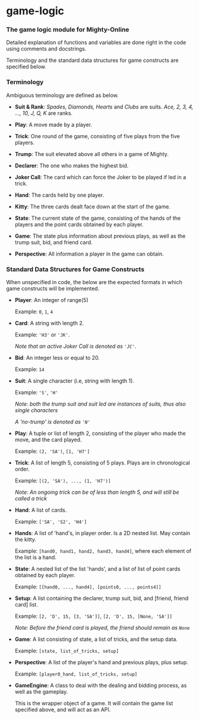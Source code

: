 # game-logic
### The game logic module for Mighty-Online

Detailed explanation of functions and variables are done right in the code using comments and docstrings.

Terminology and the standard data structures for game constructs are specified below.

### Terminology
Ambiguous terminology are defined as below.
 - **Suit & Rank**: _Spades, Diamonds, Hearts_ and _Clubs_ are suits. _Ace, 2, 3, 4, ..., 10, J, Q, K_ are ranks.
 
 - **Play**: A move made by a player.
 
 - **Trick**: One round of the game, consisting of five plays from the five players.
 
 - **Trump**: The suit elevated above all others in a game of Mighty.
 
 - **Declarer**: The one who makes the highest bid.
 
 - **Joker Call**: The card which can force the Joker to be played if led in a trick.
 
 - **Hand**: The cards held by one player.
 
 - **Kitty**: The three cards dealt face down at the start of the game.
 
 - **State**: The current state of the game, consisting of the hands of the players and the point cards obtained by
 each player.
 
 - **Game**: The state plus information about previous plays, as well as the trump suit, bid, and friend card.
 
 - **Perspective**: All information a player in the game can obtain.
 
 
### Standard Data Structures for Game Constructs

When unspecified in code, the below are the expected formats in which game constructs will be implemented.

 - **Player**: An integer of range(5)
 
    Example: `0`, `1`, `4`
    
 - **Card**: A string with length 2.
 
     Example: `'H3'` or `'JK'`. 
     
     _Note that an active Joker Call is denoted as `'JC'`._
     
 - **Bid**: An integer less or equal to 20.
 
    Example: `14`
     
 - **Suit**: A single character (i.e, string with length 1). 
 
    Example: `'S'`, `'H'`
    
    _Note: both the trump suit and suit led are instances of suits, thus also single characters_
    
    _A 'no-trump' is denoted as `'N'`_
    
 - **Play**: A tuple or list of length 2, consisting of the player who made the move, and the card played.
 
    Example: `(2, 'SA')`, `[1, 'H7']`
    
 - **Trick**: A list of length 5, consisting of 5 plays. Plays are in chronological order.
 
    Example: `[(2, 'SA'), ..., (1, 'H7')]`
    
    _Note: An ongoing trick can be of less than length 5, and will still be called a trick_

 - **Hand**: A list of cards.
 
    Example: `['SA', 'S2', 'H4']`
 
 - **Hands**: A list of 'hand's, in player order. Is a 2D nested list. May contain the kitty.
 
    Example: `[hand0, hand1, hand2, hand3, hand4]`, where each element of the list is a hand.
    
 - **State**: A nested list of the list 'hands', and a list of list of point cards obtained by each player.
 
    Example: `[[hand0, ..., hand4], [points0, ..., points4]]`
    
 - **Setup**: A list containing the declarer, trump suit, bid, and [friend, friend card] list.
 
    Example: `[2, 'D', 15, [3, 'SA']]`, `[2, 'D', 15, [None, 'SA']]` 
    
    _Note: Before the friend card is played, the friend should remain as `None`_
    
 - **Game**: A list consisting of state, a list of tricks, and the setup data.
 
    Example: `[state, list_of_tricks, setup]`
 
 - **Perspective**: A list of the player's hand and previous plays, plus setup.
 
    Example: `[player0_hand, list_of_tricks, setup]`
    
 - **GameEngine**: A class to deal with the dealing and bidding process, as well as the gameplay.
 
    This is the wrapper object of a game. It will contain the game list specified above, and will act as an API.
        
